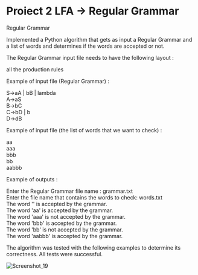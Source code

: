 # Proiect 2 LFA -> Regular Grammar
Regular Grammar

Implemented a Python algorithm that gets as input a Regular Grammar and a list of words and determines if the words are accepted or not. 

The Regular Grammar input file needs to have the following layout :

all the production rules

Example of input file (Regular Grammar) :

S->aA | bB | lambda \
A->aS \
B->bC \
C->bD | b \
D->dB

Example of input file (the list of words that we want to check) :


aa \
aaa \
bbb \
bb \
aabbb

Example of outputs :

Enter the Regular Grammar file name : grammar.txt \
Enter the file name that contains the words to check: words.txt \
The word '' is accepted by the grammar. \
The word 'aa' is accepted by the grammar. \
The word 'aaa' is not accepted by the grammar. \
The word 'bbb' is accepted by the grammar. \
The word 'bb' is not accepted by the grammar. \
The word 'aabbb' is accepted by the grammar.


The algorithm was tested with the following examples to determine its correctness. All tests were successful.

![Screenshot_19](https://user-images.githubusercontent.com/105515716/230786352-cea1f7aa-0203-49ea-af84-3957201e514c.jpg)
